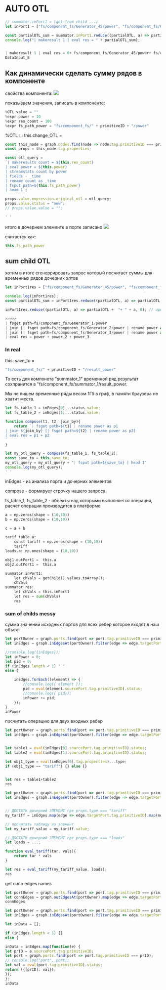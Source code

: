 # AUTO OTL


```js
// summator.inPort1 = (get from child ...)
let inPort1 = ["fs/component_fs/Generator_45/power", "fs/component_fs/Generator_45/power", "fs/component_fs/Generator_45/power"];

const partialOTL_sum = summator.inPort1.reduce((partialOTL, a) => partialOTL +  "+ " + a, 0);
console.log("| makeresult 1 | eval res = " + partialOTL_sum);


| makeresult 1 | eval res = 0+ fs/component_fs/Generator_45/power+ fs/component_fs/Generator_45/power+ fs/component_fs/Generator_45/power
DataInput_8

```

## Как динамически сделать сумму рядов в компоненте



свойства компонента:
![](2022-09-03-15-34-26.png)


показываем значения, записать в компоненте:
```js
%OTL value = ""
%expr power = 10
%expr res_count = 100
%expr fs_path_power = "fs/component_fs/" + primitiveID + "/power"
```



%OTL ::: this.change_OTL = 
```js
const this_node = graph.nodes.find(node => node.tag.primitiveID === primitiveID);
const props = this_node.tag.properties;

const otl_query = 
`| makeresults count = ${this.res_count}
| eval power = ${this.power}
| streamstats count by power
| fields - _time
| rename count as _time
| fsput path=${this.fs_path_power}
| head 1`;

props.value.expression.original_otl = otl_query;
props.value.status = "new";
// props.value.value = "";

' '
```

итого в дочернем элементе в порте записано
![](2022-09-03-15-33-33.png)

считается как: 
```js
this.fs_path_power
```


## sum child OTL 


хотим в итоге сгенеррировать запрос который посчитает суммы для временных рядов дочерних элтов


```js
let inPort1res = ["fs/component_fs/Generator_45/power", "fs/component_fs/Generator_45/power", "fs/component_fs/Generator_45/power"];

console.log(inPort1res);
const partialOTL_sum = inPort1res.reduce((partialOTL, a) => partialOTL +  "+ " + a, 0);

inPort1res.reduce((partialOTL, a) => partialOTL +  "+ " + a, 0); // update reduce function

>>>>>
| fsget path=fs/component_fs/Generator_1/power
| join [| fsget path=fs/component_fs/Generator_2/power | rename power as power_2] on _time
| join [| fsget path=fs/component_fs/Generator_3/power | rename power as power_3] on _time
| eval res = power + power_2 + power_3

```


### In real

this: save_to = 
```js
"fs/component_fs/" + primitiveID + "/result_power"
```

То есть для компонета "summator_1" временной ряд результат сохпранится в "fs/component_fs/summator_1/result_power.

Мы не пишем временные ряды весом 1Гб в граф, в памяти браузера не хватит места.

```js
let fs_table_1 = inEdges[0]...status.value;
let fs_table_2 = inEdges[1]...status.value;

function compose(t1, t2, join_by){
    return `| fsget path=${t1} | rename power as p1
| join ${join_by} [| fsget path=${t2} | rename power as p2]
| eval res = p1 + p2
`
}

let my_otl_query = compose(fs_table_1, fs_table_2);
const save_to = this.save_to;
my_otl_query = my_otl_query + "| fsput path=${save_to} | head 1"
console.log(my_otl_query);
' '
```
inEdges - из анализа порта и дочерних элементов

compose - формирует строчку нашего запроса

fs_table_1, fs_table_2 - объекты над которыми выполняется операция, расчет операции производится в платформе

```py
a = np.zeros(shape = (10,10))
b = np.zeros(shape = (10,10))

c = a + b

tarif_table.a: 
    const tariff = np.zeros(shape = (10,10))
    tariff
loads.a: np.ones(shape = (10,10))

obj1.outPort1 =  this.a
obj2.outPort1 =  this.a

summator.inPort1: 
    let chVals = getChild().values.toArray();
    chVals
summator.res: 
    let chVals = this.inPort1
    let res = sum(chVals)
    res
```


### sum of childs messy


сумма значений исходных портов для всех ребер которое входят в наш объект

```js
let portOwner = graph.ports.find(port => port.tag.primitiveID === primitiveID).owner;
let inEdges = graph.inEdgesAt(portOwner).filter(edge => edge.targetPort.tag.primitiveID === primitiveID).toArray();

//console.log({inEdges});
let inPower = 0;
let pid = 0;
if (inEdges.length < 1) ' '
else {

    inEdges.forEach((element) => {
        //console.log({ element });
        pid = eval(element.sourcePort.tag.primitiveID).status;
        //console.log({ pid});
        inPower += pid;
    });
}
inPower
```

посчитать операцию для двух входных ребер

```js
let portOwner = graph.ports.find(port => port.tag.primitiveID === primitiveID).owner;
let inEdges = graph.inEdgesAt(portOwner).filter(edge => edge.targetPort.tag.primitiveID === primitiveID).toArray();


let table1 = eval(inEdges[0].sourcePort.tag.primitiveID).status;
let table2 = eval(inEdges[1].sourcePort.tag.primitiveID).status;

let obj1_type = eval(inEdges[0].tag.properties)...type;
if (obj1_type == "tariff") {} else {}


let res = table1+table2
res
```


```js
let portOwner = graph.ports.find(port => port.tag.primitiveID === primitiveID).owner;
let inEdges = graph.inEdgesAt(portOwner).filter(edge => edge.targetPort.tag.primitiveID === primitiveID).toArray();


// ДОСТАТЬ дочерний ЭЛЕМЕНТ где props.type === "tariff"
my_tariff = inEdges.map(edge => edge.targetPort.tag.primitiveID).map(nodeId => eval(nodeId.tag...)).find(props => props.type === "tariff");

// прочитать таблицу из элемент
let my_tariff_value = my_tariff.value;

// ДОСТАТЬ дочерний ЭЛЕМЕНТ где props.type === "loads"
let loads = ...;

function eval_tariff(tar, vals){
    return tar * vals
}

let res = eval_tariff(my_tariff_value, loads);
res
```

get conn edges names

```js
let portOwner = graph.ports.find(port => port.tag.primitiveID === primitiveID).owner;
let connEdges = graph.outEdgesAt(portOwner).map(edge => edge.targetPort.tag.primitiveID).toArray();
connEdges

```


```js
let portOwner = graph.ports.find(port => port.tag.primitiveID === primitiveID).owner;
let inEdges = graph.inEdgesAt(portOwner).filter(edge => edge.targetPort.tag.primitiveID === primitiveID).toArray();

let inData = [];

if (inEdges.length < 1) []
else {

inData = inEdges.map(function(e) {
let prID = e.sourcePort.tag.primitiveID;
let port = graph.ports.find(port => port.tag.primitiveID === prID);
// console.log("port", port);
let val = eval(port.tag.primitiveID).status;
return ({[prID]: val});
});
};
inData

```
